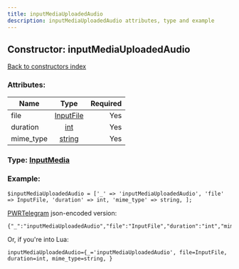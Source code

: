 ```yaml
---
title: inputMediaUploadedAudio
description: inputMediaUploadedAudio attributes, type and example
---
```

## Constructor: inputMediaUploadedAudio  
[Back to constructors index](index.md)



### Attributes:

| Name     |    Type       | Required |
|----------|:-------------:|---------:|
|file|[InputFile](../types/InputFile.md) | Yes|
|duration|[int](../types/int.md) | Yes|
|mime\_type|[string](../types/string.md) | Yes|



### Type: [InputMedia](../types/InputMedia.md)


### Example:

```
$inputMediaUploadedAudio = ['_' => 'inputMediaUploadedAudio', 'file' => InputFile, 'duration' => int, 'mime_type' => string, ];
```  

[PWRTelegram](https://pwrtelegram.xyz) json-encoded version:

```
{"_":"inputMediaUploadedAudio","file":"InputFile","duration":"int","mime_type":"string"}
```


Or, if you're into Lua:  


```
inputMediaUploadedAudio={_='inputMediaUploadedAudio', file=InputFile, duration=int, mime_type=string, }

```


